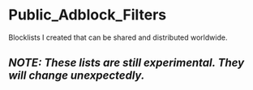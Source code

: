 # Public_Adblock_Filters
Blocklists I created that can be shared and distributed worldwide.

## ***NOTE: These lists are still experimental. They will change unexpectedly.***

